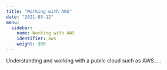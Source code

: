 ```yaml
---
title: "Working with AWS"
date: "2021-03-12"
menu:
  sidebar:
    name: Working with AWS
    identifier: aws
    weight: 300
---
```

Understanding and working with a public cloud such as AWS.....